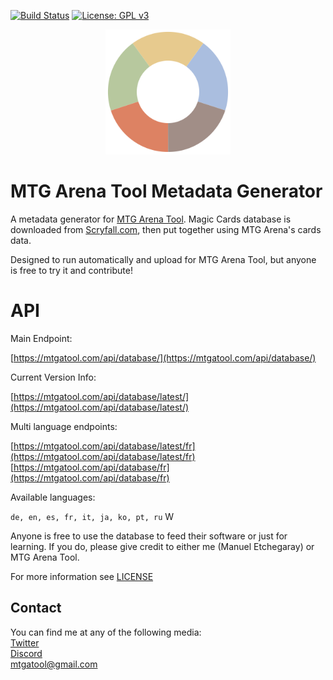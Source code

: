 [![Build Status](https://travis-ci.org/Manuel-777/MTG-Arena-Tool-Metadata.svg?branch=master)](https://travis-ci.org/Manuel-777/MTG-Arena-Tool-Metadata)
[![License: GPL v3](https://img.shields.io/badge/License-GPLv3-blue.svg)](https://www.gnu.org/licenses/gpl-3.0)

<p align="center">
  <img width="200" height="200" src="https://github.com/Manuel-777/MTG-Arena-Tool-Metadata/raw/master/icon.png"><br>
  <b><h1>MTG Arena Tool Metadata Generator</h1></b>
</p>

A metadata generator for [MTG Arena Tool](https://github.com/Manuel-777/MTG-Arena-Tool).
Magic Cards database is downloaded from [Scryfall.com](http://scryfall.com), then put together using MTG Arena's cards data.

Designed to run automatically and upload for MTG Arena Tool, but anyone is free to try it and contribute!

# API

Main Endpoint:

[https://mtgatool.com/api/database/](https://mtgatool.com/api/database/)

Current Version Info:

[https://mtgatool.com/api/database/latest/](https://mtgatool.com/api/database/latest/)

Multi language endpoints:

[https://mtgatool.com/api/database/latest/fr](https://mtgatool.com/api/database/latest/fr)  
[https://mtgatool.com/api/database/fr](https://mtgatool.com/api/database/fr)

Available languages:

`de, en, es, fr, it, ja, ko, pt, ru`
W

Anyone is free to use the database to feed their software or just for learning. If you do, please give credit to either me (Manuel Etchegaray) or MTG Arena Tool.

For more information see [LICENSE](./LICENSE.md)

## Contact
You can find me at any of the following media:  
[Twitter](https://twitter.com/MEtchegaray7)  
[Discord](https://discord.gg/K9bPkJy)  
[mtgatool@gmail.com](mailto:mtgatool@gmail.com)  
